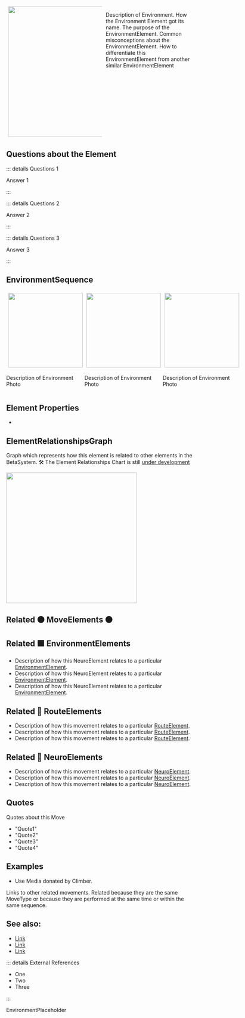 
<div style="display: flex; width: %100; margin-top: 50px;">
    <div style="margin: 5px; width: 50%">
        <img height="350" width="350" src="/EnvironmentImage.png"/>
    </div>
    <div style="margin: 5px; width: 50%">
        <p >Description of Environment. How the Environment Element got its name. The purpose of the EnvironmentElement. Common misconceptions about the EnvironmentElement. How to differentiate this EnvironmentElement from another similar EnvironmentElement</p>
    </div>
</div>

## Questions about the Element

::: details Questions 1

Answer 1

:::

::: details Questions 2

Answer 2

:::

::: details Questions 3

Answer 3

:::

## EnvironmentSequence

<div style="display: flex">
    <div>
        <img style="margin: 5px" height="200" width="200" src="/EnvironmentImage.png"/>
        <p>Description of Environment Photo</p>
    </div>
    <div>
        <img style="margin: 5px" height="200" width="200" src="/EnvironmentImage.png"/>
        <p>Description of Environment Photo</p>
    </div>
    <div>
        <img style="margin: 5px" height="200" width="200" src="/EnvironmentImage.png"/>
        <p>Description of Environment Photo</p>
    </div>
    
    
</div>

## Element Properties

- 


## ElementRelationshipsGraph

Graph which represents how this element is related to other elements in the BetaSystem.
🛠 The Element Relationships Chart is still [under development](/development/ElementRelationshipDiagram)

<img height="350" width="350" src="/DirectedGraph_UndirectedGraph.png"/>

## Related 🟠 MoveElements 🟠

## Related 🟩 EnvironmentElements
- Description of how this NeuroElement relates to a particular [EnvironmentElement](/reference/Environment/EnvironmentOverview).
- Description of how this NeuroElement relates to a particular [EnvironmentElement](/reference/Environment/EnvironmentOverview).
- Description of how this NeuroElement relates to a particular [EnvironmentElement](/reference/Environment/EnvironmentOverview).
## Related 🔺 <route>RouteElement</route>s
- Description of how this movement relates to a particular [<route>RouteElement</route>](/reference/Route/RouteOverview).
- Description of how this movement relates to a particular [<route>RouteElement</route>](/reference/Route/RouteOverview).
- Description of how this movement relates to a particular [<route>RouteElement</route>](/reference/Route/RouteOverview).

## Related 💜 NeuroElements
- Description of how this movement relates to a particular [NeuroElement](/reference/Neuro/NeuroOverview).
- Description of how this movement relates to a particular [NeuroElement](/reference/Neuro/NeuroOverview).
- Description of how this movement relates to a particular [NeuroElement](/reference/Neuro/NeuroOverview).

## Quotes

Quotes about this Move

- "Quote1"
- "Quote2"
- "Quote3"
- "Quote4"



## Examples

- Use Media donated by Climber. 



Links to other related movements. Related because they are the same MoveType or because they are performed at the same time or within the same sequence. 

## See also:

- [Link]()
- [Link]()
- [Link]()

::: details External References

- One
- Two
- Three

:::


EnvironmentPlaceholder